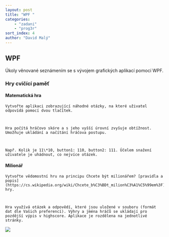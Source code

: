 ```yaml
---
layout: post
title: "WPF "
categories:
    - "zadani"
    - "prog3r"
sort_index: 4
author: "David Malý"
--- 
```



##  WPF 


Úkoly věnované seznámením se s vývojem grafických aplikací pomocí WPF.


### Hry cvičící paměť

#### Matematická hra


    Vytvořte aplikaci zobrazující náhodné otázky, na které uživatel odpovídá pomocí dvou tlačítek.



    Hra počítá hráčovo skóre a s jeho vyšší úrovní zvyšuje obtížnost. Umožňuje ukládání a načítání hráčova postupu.



    Např. Kolik je 11\*10, button1: 110, button2: 111. Účelem snažení uživatele je uhádnout, co nejvíce otázek.


#### Milionář


    Vytvořte vědomostní hru na principu Chcete být milionářem? [pravidla a popis](https://cs.wikipedia.org/wiki/Chcete_b%C3%BDt_milion%C3%A1%C5%99em%3F) hry.



    Hra využívá otázek a odpovědí, které jsou uložené v souboru (formát dat dle Vašich preferencí). Výhry a jména hráčů se ukládají pro pozdější výpis v highscore. Aplikace je rozdělena na jednotlivé stránky.

![](https://i.ytimg.com/vi/gM4N8Mg5-w4/hqdefault.jpg)